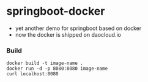 # springboot-docker


* yet another demo for springboot based on docker
* now the docker is shipped on daocloud.io


### Build
  ```
  docker build -t image-name .  
  docker run -d -p 8080:8080 image-name  
  curl localhost:8080  
  ```
